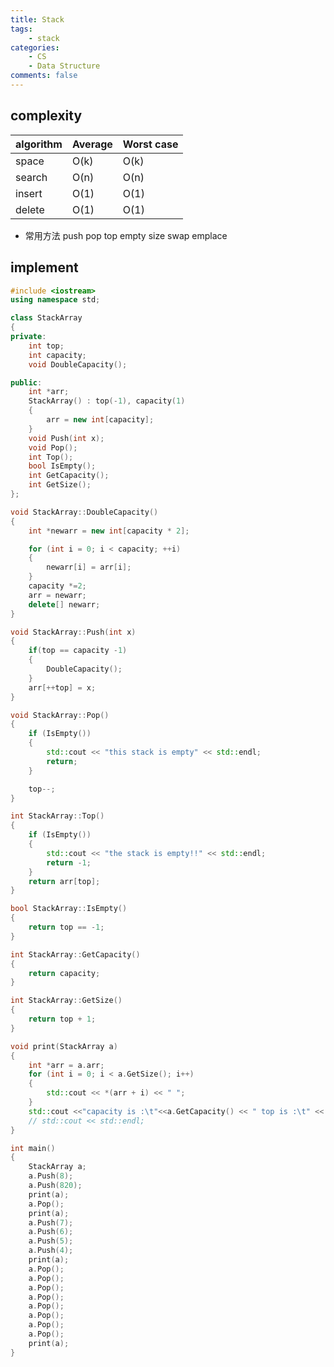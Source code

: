 ```yaml
---
title: Stack
tags:  
    - stack
categories: 
    - CS
    - Data Structure
comments: false
---
```


## complexity

| algorithm | Average | Worst case |
| --------- | ------- | ---------- |
| space     | O(k)    | O(k)       |
| search    | O(n)    | O(n)       |
| insert    | O(1)    | O(1)       |
| delete    | O(1)    | O(1)       |

* 常用方法 push pop top empty size swap emplace


## implement

```c++
#include <iostream>
using namespace std;

class StackArray
{
private:
    int top;
    int capacity;
    void DoubleCapacity();

public:
    int *arr;
    StackArray() : top(-1), capacity(1)
    {
        arr = new int[capacity];
    }
    void Push(int x);
    void Pop();
    int Top();
    bool IsEmpty();
    int GetCapacity();
    int GetSize();
};

void StackArray::DoubleCapacity()
{
    int *newarr = new int[capacity * 2];

    for (int i = 0; i < capacity; ++i)
    {
        newarr[i] = arr[i];
    }
    capacity *=2;
    arr = newarr;
    delete[] newarr;
}

void StackArray::Push(int x)
{
    if(top == capacity -1)
	{
		DoubleCapacity();
	}
    arr[++top] = x;
}

void StackArray::Pop()
{
    if (IsEmpty())
    {
        std::cout << "this stack is empty" << std::endl;
        return;
    }

    top--;
}

int StackArray::Top()
{
    if (IsEmpty())
    {
        std::cout << "the stack is empty!!" << std::endl;
        return -1;
    }
    return arr[top];
}

bool StackArray::IsEmpty()
{
    return top == -1;
}

int StackArray::GetCapacity()
{
    return capacity;
}

int StackArray::GetSize()
{
    return top + 1;
}

void print(StackArray a)
{
    int *arr = a.arr;
    for (int i = 0; i < a.GetSize(); i++)
    {
        std::cout << *(arr + i) << " ";
    }
    std::cout <<"capacity is :\t"<<a.GetCapacity() << " top is :\t" << a.Top() << std::endl;
    // std::cout << std::endl;
}

int main()
{
    StackArray a;
    a.Push(8);
    a.Push(820);
    print(a);
    a.Pop();
    print(a);
    a.Push(7);
    a.Push(6);
    a.Push(5);
    a.Push(4);
    print(a);
    a.Pop();
    a.Pop();
    a.Pop();
    a.Pop();
    a.Pop();
    a.Pop();
    a.Pop();
    a.Pop();
    print(a);
}
```